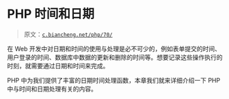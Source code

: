 # PHP 时间和日期

> 原文：[`c.biancheng.net/php/70/`](http://c.biancheng.net/php/70/)

在 Web 开发中对日期和时间的使用与处理是必不可少的，例如表单提交的时间、用户登录的时间、数据库中数据的更新和删除的时间等。想要记录这些操作执行的时刻，就需要通过日期和时间来完成。

PHP 中为我们提供了丰富的日期时间处理函数，本章我们就来详细介绍一下 PHP 中与时间和日期处理有关的内容。